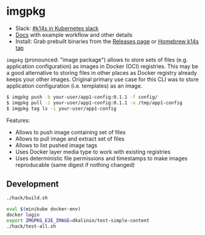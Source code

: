 # imgpkg

- Slack: [#k14s in Kubernetes slack](https://slack.kubernetes.io)
- [Docs](docs/README.md) with example workflow and other details
- Install: Grab prebuilt binaries from the [Releases page](https://github.com/k14s/imgpkg/releases) or [Homebrew k14s tap](https://github.com/k14s/homebrew-tap)

`imgpkg` (pronounced: "image package") allows to store sets of files (e.g. application configuration) as images in Docker (OCI) registries. This may be a good alternative to storing files in other places as Docker registry already keeps your other images. Original primary use case for this CLI was to store application configuration (i.e. templates) as an image.

```bash
$ imgpkg push -b your-user/app1-config:0.1.1 -f config/
$ imgpkg pull -i your-user/app1-config:0.1.1 -o /tmp/app1-config
$ imgpkg tag ls -i your-user/app1-config
```

Features:

- Allows to push image containing set of files
- Allows to pull image and extract set of files
- Allows to list pushed image tags
- Uses Docker layer media type to work with existing registries
- Uses deterministic file permissions and timestamps to make images reproducable (same digest if nothing changed)

## Development

```bash
./hack/build.sh

eval $(minikube docker-env)
docker login
export IMGPKG_E2E_IMAGE=dkalinin/test-simple-content
./hack/test-all.sh
```
